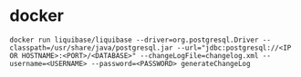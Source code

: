 # docker


`docker run liquibase/liquibase --driver=org.postgresql.Driver --classpath=/usr/share/java/postgresql.jar --url="jdbc:postgresql://<IP OR HOSTNAME>:<PORT>/<DATABASE>" --changeLogFile=changelog.xml --username=<USERNAME> --password=<PASSWORD> generateChangeLog`
